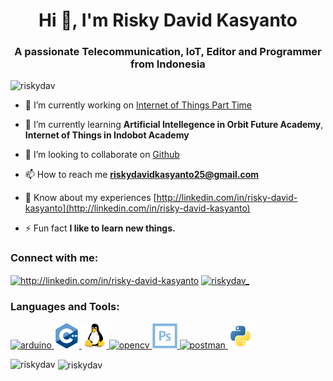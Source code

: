 <h1 align="center">Hi 👋, I'm Risky David Kasyanto</h1>
<h3 align="center">A passionate Telecommunication, IoT, Editor and Programmer from Indonesia</h3>

<p align="left"> <img src="https://komarev.com/ghpvc/?username=riskydav&label=Profile%20views&color=0e75b6&style=flat" alt="riskydav" /> </p>

- 🔭 I’m currently working on [Internet of Things Part Time](https://github.com/riskydav/Belajar-Python)

- 🌱 I’m currently learning **Artificial Intellegence in Orbit Future Academy**, **Internet of Things in Indobot Academy**

- 👯 I’m looking to collaborate on [Github](https://github.com/riskydav)

- 📫 How to reach me **riskydavidkasyanto25@gmail.com**

- 📄 Know about my experiences [http://linkedin.com/in/risky-david-kasyanto](http://linkedin.com/in/risky-david-kasyanto)

- ⚡ Fun fact **I like to learn new things.**

<h3 align="left">Connect with me:</h3>
<p align="left">
<a href="https://www.linkedin.com/in/risky-david-kasyanto/" target="blank"><img align="center" src="https://raw.githubusercontent.com/rahuldkjain/github-profile-readme-generator/master/src/images/icons/Social/linked-in-alt.svg" alt="http://linkedin.com/in/risky-david-kasyanto" height="30" width="40" /></a>
<a href="https://instagram.com/riskydav_" target="blank"><img align="center" src="https://raw.githubusercontent.com/rahuldkjain/github-profile-readme-generator/master/src/images/icons/Social/instagram.svg" alt="riskydav_" height="30" width="40" /></a>
</p>

<h3 align="left">Languages and Tools:</h3>
<p align="left"> <a href="https://www.arduino.cc/" target="_blank" rel="noreferrer"> <img src="https://cdn.worldvectorlogo.com/logos/arduino-1.svg" alt="arduino" width="40" height="40"/> </a> <a href="https://www.w3schools.com/cpp/" target="_blank" rel="noreferrer"> <img src="https://raw.githubusercontent.com/devicons/devicon/master/icons/cplusplus/cplusplus-original.svg" alt="cplusplus" width="40" height="40"/> </a> <a href="https://www.linux.org/" target="_blank" rel="noreferrer"> <img src="https://raw.githubusercontent.com/devicons/devicon/master/icons/linux/linux-original.svg" alt="linux" width="40" height="40"/> </a> <a href="https://opencv.org/" target="_blank" rel="noreferrer"> <img src="https://www.vectorlogo.zone/logos/opencv/opencv-icon.svg" alt="opencv" width="40" height="40"/> </a> <a href="https://www.photoshop.com/en" target="_blank" rel="noreferrer"> <img src="https://raw.githubusercontent.com/devicons/devicon/master/icons/photoshop/photoshop-line.svg" alt="photoshop" width="40" height="40"/> </a> <a href="https://postman.com" target="_blank" rel="noreferrer"> <img src="https://www.vectorlogo.zone/logos/getpostman/getpostman-icon.svg" alt="postman" width="40" height="40"/> </a> <a href="https://www.python.org" target="_blank" rel="noreferrer"> <img src="https://raw.githubusercontent.com/devicons/devicon/master/icons/python/python-original.svg" alt="python" width="40" height="40"/> </a> </p>

<p><img align="left" src="https://github-readme-stats.vercel.app/api/top-langs?username=riskydav&show_icons=true&locale=en&layout=compact" alt="riskydav" /></p>

<p>&nbsp;<img align="center" src="https://github-readme-stats.vercel.app/api?username=riskydav&show_icons=true&locale=en" alt="riskydav" /></p>


